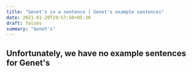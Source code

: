 ```yaml
---
title: "Genet's in a sentence | Genet's example sentences"
date: 2021-01-20T19:57:50+05:30
draft: falses
summary: "Genet's"
---
```

## Unfortunately, we have no example sentences for Genet's                 
